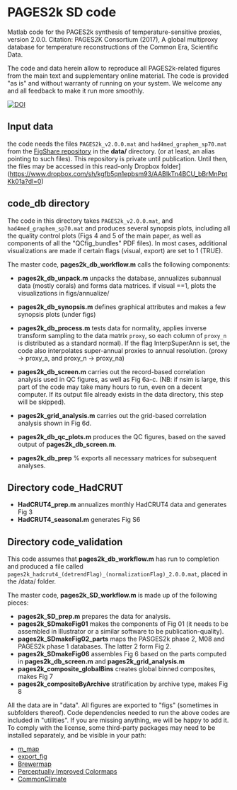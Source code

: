
# PAGES2k SD code
Matlab code for the PAGES2k synthesis of temperature-sensitive proxies, version 2.0.0.
Citation: PAGES2K Consortium (2017), A global multiproxy database for temperature reconstructions of the Common Era, Scientific Data.

The code and data herein allow to reproduce all PAGES2k-related figures from the main text and supplementary online material.
The code is provided "as is" and without warranty of running on your system. We welcome any and all feedback to make it run more smoothly.

[![DOI](https://zenodo.org/badge/DOI/10.5281/zenodo.545815.svg)](https://doi.org/10.5281/zenodo.545815)

## Input data
the code needs the files `PAGES2k_v2.0.0.mat` and `had4med_graphem_sp70.mat` from the [FigShare repository](https://figshare.com/s/d327a0367bb908a4c4f2) in the **data/** directory. (or at least, an alias pointing to such files). This repository is private until publication. Until then, the files may be accessed in this read-only Dropbox folder](https://www.dropbox.com/sh/kgfb5qn1epbsm93/AABIkTn4BCU_bBrMnPptKk01a?dl=0)

## code_db directory

The code in this directory takes  `PAGES2k_v2.0.0.mat`, and `had4med_graphem_sp70.mat` and produces several synopsis plots, including all the quality control plots (Figs 4 and 5 of the main paper, as well as components of all the "QCfig_bundles" PDF files).
In most cases, additional visualizations are made if certain flags (visual, export) are set to 1 (TRUE).

The master code, **pages2k_db_workflow.m** calls the following components:

- **pages2k_db_unpack.m** unpacks the database, annualizes subannual data (mostly corals) and forms data matrices. if visual ==1, plots the visualizations in figs/annualize/

- **pages2k_db_synopsis.m** defines graphical attributes and makes a few synopsis plots (under figs)

- **pages2k_db_process.m** tests data for normality, applies inverse transform sampling to the data matrix `proxy`, so each column of `proxy_n` is distributed as a standard normal). If the flag InterpSuperAnn is set, the code also interpolates super-annual proxies to annual resolution. (proxy -> proxy_a, and proxy_n -> proxy_na)

- **pages2k_db_screen.m** carries out the record-based correlation analysis used in QC figures, as well as Fig 6a-c.
(NB: if nsim is large, this part of the code may take many hours to run, even on a decent computer. If its output file already exists in the data directory, this step will be skipped).

- **pages2k_grid_analysis.m** carries out the grid-based correlation analysis shown in Fig 6d.

- **pages2k_db_qc_plots.m** produces the QC figures, based on the saved output of **pages2k_db_screen.m**.

- **pages2k_db_prep** % exports all necessary matrices for subsequent analyses.

## Directory code_HadCRUT

- **HadCRUT4_prep.m** annualizes monthly HadCRUT4 data and generates Fig 3
- **HadCRUT4_seasonal.m** generates Fig S6

## Directory code_validation
This code assumes that **pages2k_db_workflow.m** has run to completion and produced a file called `pages2k_hadcrut4_(detrendFlag)_(normalizationFlag)_2.0.0.mat`, placed in the /data/ folder.

The master code, **pages2k_SD_workflow.m** is made up of the following pieces:

- **pages2k_SD_prep.m** prepares the data for analysis.
- **pages2k_SDmakeFig01** makes the components of Fig 01 (it needs to be assembled in Illustrator or a similar software to be publication-quality).
- **pages2k_SDmakeFig02_parts** maps the PASGES2k phase 2, M08 and PAGES2k phase 1 databases. The latter 2 form Fig 2.
- **pages2k_SDmakeFig06** assembles Fig 6 based on the parts computed in **pages2k_db_screen.m** and **pages2k_grid_analysis.m**
- **pages2k_composite_globalBins** creates global binned composites, makes Fig 7
- **pages2k_compositeByArchive**  stratification by archive type, makes Fig 8

All the data are in "data". All figures are exported to "figs" (sometimes in subfolders thereof).
Code dependencies needed to run the above codes are included in "utilities". If you are missing anything, we will be happy to add it. To comply with the license, some third-party packages may need to be installed separately, and be visible in your path:

- [m_map](http://www.eos.ubc.ca/~rich/map.html)
- [export_fig](http://github.com/altmany/export_fig)
- [Brewermap](https://github.com/DrosteEffect/BrewerMap)
- [Perceptually Improved Colormaps](https://www.mathworks.com/matlabcentral/fileexchange/28982-perceptually-improved-colormaps)
- [CommonClimate](https://github.com/CommonClimate/common-climate)
